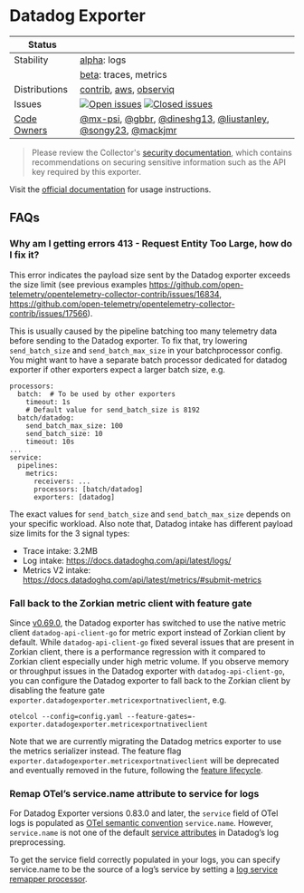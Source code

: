 # Datadog Exporter

<!-- status autogenerated section -->
| Status        |           |
| ------------- |-----------|
| Stability     | [alpha]: logs   |
|               | [beta]: traces, metrics   |
| Distributions | [contrib], [aws], [observiq] |
| Issues        | [![Open issues](https://img.shields.io/github/issues-search/open-telemetry/opentelemetry-collector-contrib?query=is%3Aissue%20is%3Aopen%20label%3Aexporter%2Fdatadog%20&label=open&color=orange&logo=opentelemetry)](https://github.com/open-telemetry/opentelemetry-collector-contrib/issues?q=is%3Aopen+is%3Aissue+label%3Aexporter%2Fdatadog) [![Closed issues](https://img.shields.io/github/issues-search/open-telemetry/opentelemetry-collector-contrib?query=is%3Aissue%20is%3Aclosed%20label%3Aexporter%2Fdatadog%20&label=closed&color=blue&logo=opentelemetry)](https://github.com/open-telemetry/opentelemetry-collector-contrib/issues?q=is%3Aclosed+is%3Aissue+label%3Aexporter%2Fdatadog) |
| [Code Owners](https://github.com/open-telemetry/opentelemetry-collector-contrib/blob/main/CONTRIBUTING.md#becoming-a-code-owner)    | [@mx-psi](https://www.github.com/mx-psi), [@gbbr](https://www.github.com/gbbr), [@dineshg13](https://www.github.com/dineshg13), [@liustanley](https://www.github.com/liustanley), [@songy23](https://www.github.com/songy23), [@mackjmr](https://www.github.com/mackjmr) |

[alpha]: https://github.com/open-telemetry/opentelemetry-collector#alpha
[beta]: https://github.com/open-telemetry/opentelemetry-collector#beta
[contrib]: https://github.com/open-telemetry/opentelemetry-collector-releases/tree/main/distributions/otelcol-contrib
[aws]: https://github.com/aws-observability/aws-otel-collector
[observiq]: https://github.com/observIQ/observiq-otel-collector
<!-- end autogenerated section -->

> Please review the Collector's [security documentation](https://github.com/open-telemetry/opentelemetry-collector/blob/main/docs/security-best-practices.md), which contains recommendations on securing sensitive information such as the API key required by this exporter.

Visit the [official documentation](https://docs.datadoghq.com/tracing/trace_collection/open_standards/otel_collector_datadog_exporter/) for usage instructions.

## FAQs

### Why am I getting errors 413 - Request Entity Too Large, how do I fix it?

This error indicates the payload size sent by the Datadog exporter exceeds the size limit (see previous examples https://github.com/open-telemetry/opentelemetry-collector-contrib/issues/16834, https://github.com/open-telemetry/opentelemetry-collector-contrib/issues/17566).

This is usually caused by the pipeline batching too many telemetry data before sending to the Datadog exporter. To fix that, try lowering `send_batch_size` and `send_batch_max_size` in your batchprocessor config. You might want to have a separate batch processor dedicated for datadog exporter if other exporters expect a larger batch size, e.g.
```
processors:
  batch:  # To be used by other exporters
    timeout: 1s
    # Default value for send_batch_size is 8192
  batch/datadog:
    send_batch_max_size: 100
    send_batch_size: 10
    timeout: 10s
...
service:
  pipelines:
    metrics:
      receivers: ...
      processors: [batch/datadog]
      exporters: [datadog]
```

The exact values for `send_batch_size` and `send_batch_max_size` depends on your specific workload. Also note that, Datadog intake has different payload size limits for the 3 signal types:
- Trace intake: 3.2MB
- Log intake: https://docs.datadoghq.com/api/latest/logs/
- Metrics V2 intake: https://docs.datadoghq.com/api/latest/metrics/#submit-metrics

### Fall back to the Zorkian metric client with feature gate

Since [v0.69.0](https://github.com/open-telemetry/opentelemetry-collector-contrib/releases/tag/v0.69.0), the Datadog exporter has switched to use the native metric client `datadog-api-client-go` for metric export instead of Zorkian client by default. While `datadog-api-client-go` fixed several issues that are present in Zorkian client, there is a performance regression with it compared to Zorkian client especially under high metric volume. If you observe memory or throughput issues in the Datadog exporter with `datadog-api-client-go`, you can configure the Datadog exporter to fall back to the Zorkian client by disabling the feature gate `exporter.datadogexporter.metricexportnativeclient`, e.g.
```
otelcol --config=config.yaml --feature-gates=-exporter.datadogexporter.metricexportnativeclient
```
Note that we are currently migrating the Datadog metrics exporter to use the metrics serializer instead. The feature flag `exporter.datadogexporter.metricexportnativeclient` will be deprecated and eventually removed in the future, following the [feature lifecycle](https://github.com/open-telemetry/opentelemetry-collector/tree/main/featuregate#feature-lifecycle).

### Remap OTel’s service.name attribute to service for logs

For Datadog Exporter versions 0.83.0 and later, the `service` field of OTel logs is populated as [OTel semantic convention](https://opentelemetry.io/docs/specs/semconv/resource/#service) `service.name`. However, `service.name` is not one of the default [service attributes](https://docs.datadoghq.com/logs/log_configuration/pipelines/?tab=service#service-attribute) in Datadog’s log preprocessing.

To get the service field correctly populated in your logs, you can specify service.name to be the source of a log’s service by setting a [log service remapper processor](https://docs.datadoghq.com/logs/log_configuration/pipelines/?tab=service#service-attribute).

[beta]:https://github.com/open-telemetry/opentelemetry-collector#beta
[alpha]:https://github.com/open-telemetry/opentelemetry-collector#alpha
[contrib]:https://github.com/open-telemetry/opentelemetry-collector-releases/tree/main/distributions/otelcol-contrib
[AWS]:https://aws-otel.github.io/docs/partners/datadog
